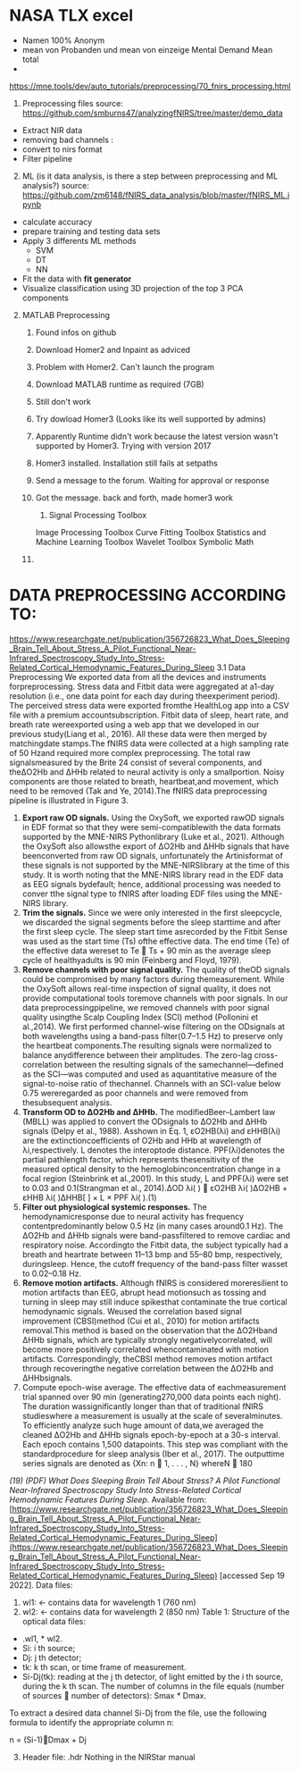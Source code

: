 # NASA TLX excel
- Namen 100% Anonym
- mean von Probanden und mean von einzeige Mental Demand Mean total
- 
https://mne.tools/dev/auto_tutorials/preprocessing/70_fnirs_processing.html

1. Preprocessing files
source: https://github.com/smburns47/analyzingfNIRS/tree/master/demo_data
- Extract NIR data
- removing bad channels : 
- convert to nirs format
- Filter pipeline

2. ML (is it data analysis, is there a step between preprocessing and ML analysis?)
source: https://github.com/zm6148/fNIRS_data_analysis/blob/master/fNIRS_ML.ipynb
- calculate accuracy
- prepare training and testing data sets
- Apply 3 differents ML methods
	- SVM
	- DT
	- NN
- Fit the data with **fit generator**
- Visualize classification using 3D projection of the top 3 PCA components

2. MATLAB Preprocessing
	1. Found infos on github 
	2. Download Homer2 and  Inpaint as adviced
	3. Problem with Homer2. Can't launch the program
	4. Download MATLAB runtime as required (7GB)
	5. Still don't work
	6. Try dowload Homer3 (Looks like its well supported by admins)
	7. Apparently Runtime didn't work because the latest version wasn't supported by Homer3. Trying with version 2017
	8. Homer3 installed. Installation still fails at setpaths
	9. Send a message to the forum. Waiting for approval or response
	10. Got the message. back and forth, made homer3 work
		1. Signal Processing Toolbox
		
		
		
		
		
		
		
		Image Processing Toolbox
		Curve Fitting Toolbox
		Statistics and Machine Learning Toolbox
		Wavelet Toolbox
		Symbolic Math 

	11. 
# DATA PREPROCESSING ACCORDING TO: 
https://www.researchgate.net/publication/356726823_What_Does_Sleeping_Brain_Tell_About_Stress_A_Pilot_Functional_Near-Infrared_Spectroscopy_Study_Into_Stress-Related_Cortical_Hemodynamic_Features_During_Sleep
3.1 Data Preprocessing
We exported data from all the devices and instruments forpreprocessing. Stress data and Fitbit data were aggregated at a1-day resolution (i.e., one data point for each day during theexperiment period). The perceived stress data were exported fromthe HealthLog app into a CSV file with a premium accountsubscription. Fitbit data of sleep, heart rate, and breath rate wereexported using a web app that we developed in our previous study(Liang et al., 2016). All these data were then merged by matchingdate stamps.The fNIRS data were collected at a high sampling rate of 50 Hzand required more complex preprocessing. The total raw signalsmeasured by the Brite 24 consist of several components, and theΔO2Hb and ΔHHb related to neural activity is only a smallportion. Noisy components are those related to breath, heartbeat,and movement, which need to be removed (Tak and Ye, 2014).The fNIRS data preprocessing pipeline is illustrated in Figure 3.
1) **Export raw OD signals.** Using the OxySoft, we exported rawOD signals in EDF format so that they were semi-compatiblewith the data formats supported by the MNE-NIRS Pythonlibrary (Luke et al., 2021). Although the OxySoft also allowsthe export of ΔO2Hb and ΔHHb signals that have beenconverted from raw OD signals, unfortunately the Artinisformat of these signals is not supported by the MNE-NIRSlibrary at the time of this study. It is worth noting that the MNE-NIRS library read in the EDF data as EEG signals bydefault; hence, additional processing was needed to conver tthe signal type to fNIRS after loading EDF files using the MNE-NIRS library.
2) **Trim the signals.** Since we were only interested in the first sleepcycle, we discarded the signal segments before the sleep starttime and after the first sleep cycle. The sleep start time asrecorded by the Fitbit Sense was used as the start time (Ts) ofthe effective data. The end time (Te) of the effective data wereset to Te  Ts + 90 min as the average sleep cycle of healthyadults is 90 min (Feinberg and Floyd, 1979).
3) **Remove channels with poor signal quality.** The quality of theOD signals could be compromised by many factors during themeasurement. While the OxySoft allows real-time inspection of signal quality, it does not provide computational tools toremove channels with poor signals. In our data preprocessingpipeline, we removed channels with poor signal quality usingthe Scalp Coupling Index (SCI) method (Pollonini et al.,2014). We first performed channel-wise filtering on the ODsignals at both wavelengths using a band-pass filter(0.7–1.5 Hz) to preserve only the heartbeat components.The resulting signals were normalized to balance anydifference between their amplitudes. The zero-lag cross-correlation between the resulting signals of the samechannel—defined as the SCI—was computed and used as aquantitative measure of the signal-to-noise ratio of thechannel. Channels with an SCI-value below 0.75 wereregarded as poor channels and were removed from thesubsequent analysis.
4) **Transform OD to ΔO2Hb and ΔHHb.** The modifiedBeer–Lambert law (MBLL) was applied to convert the ODsignals to ΔO2Hb and ΔHHb signals (Delpy et al., 1988). Asshown in Eq. 1, εO2HB(λi) and εHHB(λi) are the extinctioncoefficients of O2Hb and HHb at wavelength of λi,respectively. L denotes the interoptode distance. PPF(λi)denotes the partial pathlength factor, which represents thesensitivity of the measured optical density to the hemoglobinconcentration change in a focal region (Steinbrink et al.,2001). In this study, L and PPF(λi) were set to 0.03 and 0.1(Strangman et al., 2014).ΔOD λi( )  εO2HB λi( )ΔO2HB + εHHB λi( )ΔHHB[ ] × L × PPF λi( ).(1)
5) **Filter out physiological systemic responses.** The hemodynamicresponse due to neural activity has frequency contentpredominantly below 0.5 Hz (in many cases around0.1 Hz). The ΔO2Hb and ΔHHb signals were band-passfiltered to remove cardiac and respiratory noise. Accordingto the Fitbit data, the subject typically had a breath and heartrate between 11–13 bmp and 55–80 bmp, respectively, duringsleep. Hence, the cutoff frequency of the band-pass filter wasset to 0.02–0.18 Hz.
6) **Remove motion artifacts.** Although fNIRS is considered moreresilient to motion artifacts than EEG, abrupt head motionsuch as tossing and turning in sleep may still induce spikesthat contaminate the true cortical hemodynamic signals. Weused the correlation based signal improvement (CBSI)method (Cui et al., 2010) for motion artifacts removal.This method is based on the observation that the ΔO2Hband ΔHHb signals, which are typically strongly negativelycorrelated, will become more positively correlated whencontaminated with motion artifacts. Correspondingly, theCBSI method removes motion artifact through recoveringthe negative correlation between the ΔO2Hb and ΔHHbsignals.
7) Compute epoch-wise average. The effective data of eachmeasurement trial spanned over 90 min (generating270,000 data points each night). The duration wassignificantly longer than that of traditional fNIRS studieswhere a measurement is usually at the scale of severalminutes. To efficiently analyze such huge amount of data,we averaged the cleaned ΔO2Hb and ΔHHb signals epoch-by-epoch at a 30-s interval. Each epoch contains 1,500 datapoints. This step was compliant with the standardprocedure for sleep analysis (Iber et al., 2017). The outputtime series signals are denoted as {Xn: n  1, . . . , N} whereN  180

  
_(19) (PDF) What Does Sleeping Brain Tell About Stress? A Pilot Functional Near-Infrared Spectroscopy Study Into Stress-Related Cortical Hemodynamic Features During Sleep_. Available from: [https://www.researchgate.net/publication/356726823_What_Does_Sleeping_Brain_Tell_About_Stress_A_Pilot_Functional_Near-Infrared_Spectroscopy_Study_Into_Stress-Related_Cortical_Hemodynamic_Features_During_Sleep](https://www.researchgate.net/publication/356726823_What_Does_Sleeping_Brain_Tell_About_Stress_A_Pilot_Functional_Near-Infrared_Spectroscopy_Study_Into_Stress-Related_Cortical_Hemodynamic_Features_During_Sleep) [accessed Sep 19 2022].
Data files:
1. wl1: ← contains data for wavelength 1 (760 nm)
2. wl2: ← contains data for wavelength 2 (850 nm)
Table 1: Structure of the optical data files:
* .wl1, * wl2. 
* Si: i th source;
* Dj: j th detector;
* tk: k th scan, or time frame of measurement. 
* Si-Dj(tk): reading at the j th detector, of light emitted by the i th source, during the k th scan.
The number of columns in the file equals (number of sources  number of detectors): Smax * Dmax. 

To extract a desired data channel Si-Dj from the file, use the following formula to identify the appropriate column n:

n = (Si-1)Dmax + Dj

3. Header file: .hdr
Nothing in the NIRStar manual